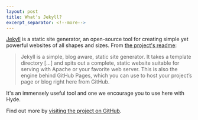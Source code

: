 ```yaml
---
layout: post
title: What's Jekyll?
excerpt_separator: <!--more-->
---
```


[Jekyll](http://jekyllrb.com) is a static site generator, an open-source tool for creating simple yet powerful websites of all shapes and sizes. From [the project's readme](https://github.com/mojombo/jekyll/blob/master/README.markdown):

  > Jekyll is a simple, blog aware, static site generator. It takes a template directory [...] and spits out a complete, static website suitable for serving with Apache or your favorite web server. This is also the engine behind GitHub Pages, which you can use to host your project’s page or blog right here from GitHub.

<!--more-->

It's an immensely useful tool and one we encourage you to use here with Hyde.

Find out more by [visiting the project on GitHub](https://github.com/mojombo/jekyll).
